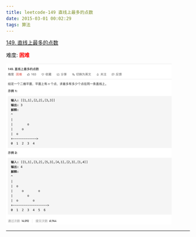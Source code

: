 ```yaml
---
title: leetcode-149 直线上最多的点数
date: 2015-03-01 00:02:29
tags: 算法
---
```





[149. 直线上最多的点数](https://leetcode-cn.com/problems/max-points-on-a-line/)

难度:  <font color="red">**困难**</font>


<img src="leetcode-149-直线上最多的点数/0.png" width = 90% height = 50% />


<br>


---